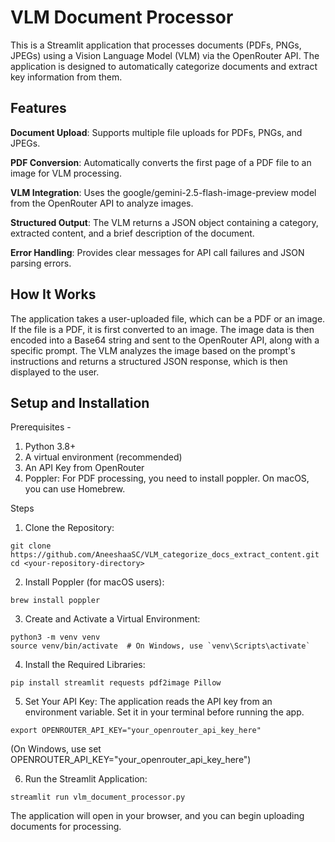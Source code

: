# VLM Document Processor


This is a Streamlit application that processes documents (PDFs, PNGs, JPEGs) using a Vision Language Model (VLM) via the OpenRouter API. The application is designed to automatically categorize documents and extract key information from them.

## Features
**Document Upload**: Supports multiple file uploads for PDFs, PNGs, and JPEGs.

**PDF Conversion**: Automatically converts the first page of a PDF file to an image for VLM processing.

**VLM Integration**: Uses the google/gemini-2.5-flash-image-preview model from the OpenRouter API to analyze images.

**Structured Output**: The VLM returns a JSON object containing a category, extracted content, and a brief description of the document.

**Error Handling**: Provides clear messages for API call failures and JSON parsing errors.

## How It Works
The application takes a user-uploaded file, which can be a PDF or an image. If the file is a PDF, it is first converted to an image. The image data is then encoded into a Base64 string and sent to the OpenRouter API, along with a specific prompt. The VLM analyzes the image based on the prompt's instructions and returns a structured JSON response, which is then displayed to the user.

## Setup and Installation

Prerequisites -

1. Python 3.8+
2. A virtual environment (recommended)
3. An API Key from OpenRouter
4. Poppler: For PDF processing, you need to install poppler. On macOS, you can use Homebrew.

Steps

1. Clone the Repository:
```
git clone https://github.com/AneeshaaSC/VLM_categorize_docs_extract_content.git
cd <your-repository-directory>
```

2. Install Poppler (for macOS users):

```
brew install poppler
```

3. Create and Activate a Virtual Environment:
```
python3 -m venv venv
source venv/bin/activate  # On Windows, use `venv\Scripts\activate`
```

4. Install the Required Libraries:
```
pip install streamlit requests pdf2image Pillow
```

5. Set Your API Key:
The application reads the API key from an environment variable. Set it in your terminal before running the app.
```
export OPENROUTER_API_KEY="your_openrouter_api_key_here"
```
(On Windows, use set OPENROUTER_API_KEY="your_openrouter_api_key_here")


6. Run the Streamlit Application:
```
streamlit run vlm_document_processor.py
```

The application will open in your browser, and you can begin uploading documents for processing.
